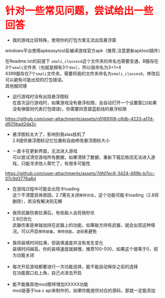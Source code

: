 ## <font color=red size=6> 针对一些常见问题，尝试给出一些回答 </font>
* 我的游戏比较特殊，使用你的打包方案无法出现悬浮窗<br>

windows平台使用apkeasytool反编译游戏官方apk（推荐,注意更新apktool插件）

在Readme.txt的前提下
`smali_classes4`这个文件夹的命名也需要变通，B服存在3个`smali`文件夹（也就是拥有3个`dex`），所以我命名为3+1=4<br>
4399服存在7个`smali`文件夹，需要将我的文件夹命名为`smali_classes8`，修改后可以避免可能出现的打包错误。<br>其他服同理
<br>
* 运行游戏时没有出现悬浮图标<br>
     在首次运行游戏时，如果游戏没有悬浮权限，会自动打开一个设置窗口(如果没有弹窗则代表打包错误)，你需要同意碧蓝航线的悬浮权限<br>

     
https://github.com/user-attachments/assets/c6169108-c6db-4233-a17d-d925bad2da2c



* 悬浮图标太大了，影响到我alas挂机了<br>
	2.8提供悬浮图标记忆位置和自由修改悬浮图标大小

* 一直卡在更新界面，无法进入游戏<br>
    可以尝试清空游戏所有数据，如果清除了数据，重新下载后依旧无法进入游戏，只能寻求他人帮忙了，有很多可能性<br>
    

https://github.com/user-attachments/assets/7dfd7ec6-3424-489b-b7cc-07c9d3776a6d



* 在游戏过程中可能会出现卡loading<br>
    这个不清楚具体原因，2.7需先关闭`移除状态`，这个功能可能卡loading（2.8将删除），若没有解决则无解<br><br>
* 我将武器伤害拉满后，有些敌人会将我秒杀<br>
  2.8已优化<br>武器伤害是单独加持在武器上的功能，如果敌方持有武器，就会出现这种情况。可以开启`移除装备`、`移除技能`、`虚弱`来避免<br><br>
* 我将装填时间拉满，但装填速度并没有发生变化<br>
  装填时间越高，你的装填速度就越慢，推荐100-500，如果这个值等于0，视为功能关闭<br><br>
* 每次开启游戏都要进行一次功能选择，能不能自动保存之前的选择<br>
  在功能窗口右上角，自己点进去开启<br><br>
* 能不能像其他mod那样增加XXXXX功能<br>
  mod是基于lua c api来制作的，如果你能提供对应的源码，那就一定能添加





